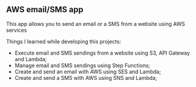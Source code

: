 ## AWS email/SMS app


This app allows you to send an email or a SMS from a website using AWS services

Things I learned while developing this projects:

* Execute email and SMS sendings from a website using S3, API Gateway and Lambda;
* Manage email and SMS sendings using Step Functions;
* Create and send an email with AWS using SES and Lambda;
* Create and send a SMS with AWS using SNS and Lambda;


